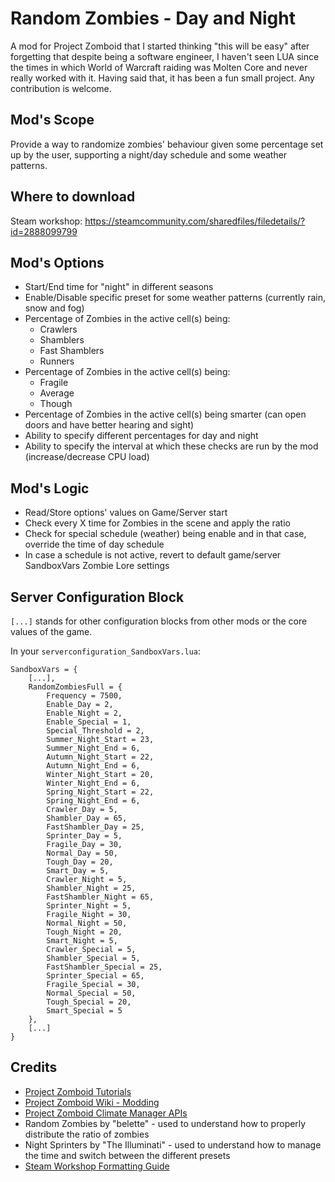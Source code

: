 # Random Zombies - Day and Night

A mod for Project Zomboid that I started thinking "this will be easy" after forgetting that despite being a software engineer, I haven't seen LUA since the times in which World of Warcraft raiding was Molten Core and never really worked with it. Having said that, it has been a fun small project. Any contribution is welcome.

## Mod's Scope

Provide a way to randomize zombies' behaviour given some percentage set up by the user, supporting a night/day schedule and some weather patterns.

## Where to download

Steam workshop: https://steamcommunity.com/sharedfiles/filedetails/?id=2888099799

## Mod's Options

- Start/End time for "night" in different seasons
- Enable/Disable specific preset for some weather patterns (currently rain, snow and fog)
- Percentage of Zombies in the active cell(s) being:
    - Crawlers
    - Shamblers
    - Fast Shamblers
    - Runners
- Percentage of Zombies in the active cell(s) being:
    - Fragile
    - Average
    - Though
- Percentage of Zombies in the active cell(s) being smarter (can open doors and have better hearing and sight)
- Ability to specify different percentages for day and night
- Ability to specify the interval at which these checks are run by the mod (increase/decrease CPU load)

## Mod's Logic

- Read/Store options' values on Game/Server start
- Check every X time for Zombies in the scene and apply the ratio
- Check for special schedule (weather) being enable and in that case, override the time of day schedule
- In case a schedule is not active, revert to default game/server SandboxVars Zombie Lore settings

## Server Configuration Block

`[...]` stands for other configuration blocks from other mods or the core values of the game.

In your `serverconfiguration_SandboxVars.lua`:

```
SandboxVars = {
    [...],
    RandomZombiesFull = {
        Frequency = 7500,
        Enable_Day = 2,
        Enable_Night = 2,
        Enable_Special = 1,
        Special_Threshold = 2,
        Summer_Night_Start = 23,
        Summer_Night_End = 6,
        Autumn_Night_Start = 22,
        Autumn_Night_End = 6,
        Winter_Night_Start = 20,
        Winter_Night_End = 6,
        Spring_Night_Start = 22,
        Spring_Night_End = 6,
        Crawler_Day = 5,
        Shambler_Day = 65,
        FastShambler_Day = 25,
        Sprinter_Day = 5,
        Fragile_Day = 30,
        Normal_Day = 50,
        Tough_Day = 20,
        Smart_Day = 5,
        Crawler_Night = 5,
        Shambler_Night = 25,
        FastShambler_Night = 65,
        Sprinter_Night = 5,
        Fragile_Night = 30,
        Normal_Night = 50,
        Tough_Night = 20,
        Smart_Night = 5,
        Crawler_Special = 5,
        Shambler_Special = 5,
        FastShambler_Special = 25,
        Sprinter_Special = 65,
        Fragile_Special = 30,
        Normal_Special = 50,
        Tough_Special = 20,
        Smart_Special = 5
    },
    [...]
}
```

## Credits

- [Project Zomboid Tutorials](https://theindiestone.com/forums/index.php?/forum/53-tutorials-resources/)
- [Project Zomboid Wiki - Modding](https://pzwiki.net/wiki/Modding)
- [Project Zomboid Climate Manager APIs](https://zomboid-javadoc.com/41.65/zombie/iso/weather/ClimateManager.html)
- Random Zombies by "belette" - used to understand how to properly distribute the ratio of zombies
- Night Sprinters by "The Illuminati" - used to understand how to manage the time and switch between the different presets
- [Steam Workshop Formatting Guide](https://steamcommunity.com/comment/Guide/formattinghelp)